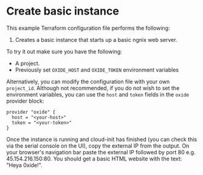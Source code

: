 # Create basic instance

This example Terraform configuration file performs the following:

1. Creates a basic instance that starts up a basic ngnix web server.

To try it out make sure you have the following:

- A project.
- Previously set `OXIDE_HOST` and `OXIDE_TOKEN` environment variables

Alternatively, you can modify the configuration file with your own `project_id`. Although not recommended, if you do not wish to set the environment variables, you can use the `host` and `token` fields in the `oxide` provider block:

```hcl
provider "oxide" {
  host = "<your-host>"
  token = "<your-token>"
}
```

Once the instance is running and cloud-init has finished (you can check this via the serial console on the UI), copy the external IP from the output. On your browser's
navigation bar paste the external IP followed by port 80 e.g. 45.154.216.150:80.
You should get a basic HTML website with the text: "Heya 0xide!".